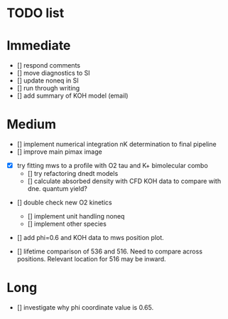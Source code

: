 # TODO list 

# Immediate

- [] respond comments
- [] move diagnostics to SI
- [] update noneq in SI
- [] run through writing
- [] add summary of KOH model (email)

# Medium

- [] implement numerical integration nK determination to final pipeline
- [] improve main pimax image

- [x] try fitting mws to a profile with O2 tau and K+ bimolecular combo
    - [] try refactoring dnedt models
    - [] calculate absorbed density with CFD KOH data to compare with dne. quantum yield?
- [] double check new O2 kinetics
    - [] implement unit handling noneq
    - [] implement other species

- [] add phi=0.6 and KOH data to mws position plot. 

- [] lifetime comparison of 536 and 516. Need to compare across positions. Relevant location for 516 may be inward. 


# Long

- [] investigate why phi coordinate value is 0.65. 
